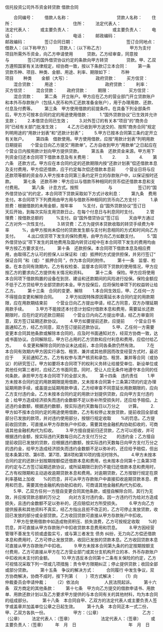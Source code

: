 
 


信托投资公司外币资金转贷款
借款合同





　　合同编号：
　　借款人名称：　　　　　　　　　　　贷款人名称：
　　住所：　　　　　　　　　　　　　　住所：
　　法定代表人：　　　　　　　　　　　法定代表人：
　　或主要负责人：　　　　　　　　　　或主要负责人：
　　电话：　　　　　　　　　　　　　　电话：
　　邮政编码：　　　　　　　　　　　　邮政编码：　　
　　签订合同日期：　　　　　　　　　　
　　签订合同地点：　　
　　借款人：（以下称甲方）
　　贷款人：（以下称乙方）　　
　　
　　甲方为支付　　　　 项目所需外币资金，向乙方申请使用　　　 贷款。乙方经审查，同意按　　　　与　　　　 签订的国外借贷协议约定的条款向甲方转贷　　　　 贷款。甲、乙双方遵照国家有关法律规定，经协商一致，按以下条款订立本合同： 
　　第一条　贷款币种、项目、种类、金额、用途、利率、期限如下：
　　币种　　　　　　　　　项目
　　种类
　　金额（大写）：　　　　
　　政府贷款：
　　买方信贷：
　　混合贷款：
　　用途：　　　　　　　　　
　　政府贷款：
　　利率：　
　　买方信贷：
　　混合贷款： 
　　政府贷款：
　　期限：　　
　　买方信贷：
　　混合贷款：
　　第二条　开立账户。甲方应在乙方的营业部门开立贷款账户和本外币存款账户（包括人民币和外汇还款准备金账户），用于办理用款、还款、付息及付费等。
　　第三条　甲方使用借款的前提条件。在具备下列全部条件后，甲方方可按本合同约定的用途使用借款：
　　1.“国外贷款协议”已生效并允许支款；
　　2.本借贷合同已生效；
　　3.对外签订的有关本“项目”的“商务合同”已经有关部门批准生效；
　　4.乙方已收到甲方送交的、按照“商务合同”规定列明用途的“用款计划表”和“还款计划表”；
　　5.甲方已按本合同第三条约定开立有关账户。
　　第四条　借款使用。甲方使用借款，应按“用款计划表”列明用款日期提前　　个营业日向乙方提交“用款单”。乙方自收到甲方“用款单”之日起应在　　个营业日内按用款计划向甲方提供贷款。
　　第五条　还款资金来源。甲方用下列资金归还本合同项下借款本息及有关费用：
　　1.
　　2.
　　3.
　　4.
　　第六条　还款方式。甲方应在本合同约定的还款期限内按“还款计划表”偿还借款本息及支付费用，甲方偿还借款，应于约定每次偿还借款本息前　　 个营业日将与应还款项等额的资金存入甲方按本合同第三条约定开立的存款账户中，以保证按时还款。
　　第七条　还款币种：甲方应以与借款币种相同的货币偿还借款本息和支付费用。
　　第八条　计息方式。按照　　　　　　　与　　　　　　签订的“国外借贷协议”的约定，本合同项下贷款采取如下方式计收利息：
　　第九条　费用支付。本合同项下下列费用由甲方用与借款币种相同的货币向乙方支付：
　　1.承担费：根据借款的未用金额，按年率　　 %支付，自“国外贷款协议”签订日　　天后开始，到每次实际支用贷款日止。在每个付息日与利息同时支付。
　　2.管理费：按借款总额的　　　%支付。自“国外借贷协议”签订后　　 天由甲方通过乙方对外一次性支付。
　　3.转贷费：乙方为提供本贷款收取的转贷手续费为年率　　　%，由甲方按尚未偿付的贷款发生额与支付利息相同的方式和时间向乙方支付。
　　4.出口信贷项下发生的保险费用，由甲方向乙方如数支付。
　　5.“国外借贷协议”项下发生的其他费用及国内转贷过程中在本合同项下发生的费用均由甲方按乙方要求支付。
　　第十条　还款担保。本合同项下借款本息及相应费用，由取得乙方认可的担保人以保证和（或）抵押的方式提供担保，并另行签订“
保证合同
”和（或）“
抵押合同
”，作为本合同的附件。
　　第十一条　监督、检查。在本合同有效期内，乙方有权检查、监督本合同项下贷款的使用情况，甲方应按乙方的要求向乙方提供有关情况和资料。
　　第十二条　保险。甲方应将使用本合同项下借款购置的设备在到货、建设和还款期间的风险进行投保。保险金额应不低于乙方贷给甲方全部贷款的本金。甲方投保后，应将保险单项下的权益转让给乙方。
　　第十三条　合同的变更、解除
　　1.本合同生效后，甲、乙任何一方不得擅自变更和解除合同。
　　2.甲方如因特殊原因需延长本合同约定的用款期限，应在用款期结束前　　个营业日向乙方提出申请，经乙方同意，双方办理延期用款手续。
　　3.甲方不能按还本付息计划偿付借款本息和费用，需要延长还款期限时，应在约定的还款日期前　　个营业日内向乙方提出申请，经乙方审查同意，双方签订延期还款协议。
　　4.甲方如要提前还款，应提前　　 个营业日书面通知乙方，经乙方同意，双方签订提前还款协议。
　　5.甲、乙任何一方需要变更本合同其他条款或解除本合同的，应及时书面通知对方，经双方协商一致，达成书面协议。合同解除后，甲方已占用的乙方贷款和应付利息和费用，应偿付给乙方。
　　6.变更和解除合同的协议未达成前，本合同各条款仍然有效。
　　7.在本合同有效期内甲方因实行承包、租赁、兼并或其他原因而改变经营方式时，最迟应于　　天前通知乙方。乙方有权参与清产核资和承包、租赁、兼并等合同（或协议）的研究签订。甲方如要将本合同项下的权利义务转让给接受单位、新设单位或其他任何第三者时，应经乙方书面同意。同时，受让人应无条件地遵守本合同的任何条款，承担甲方在本合同项下的全部义务。
　　第十四条　违约责任
　　1.甲方未按本合同约定的用款期限提用借款，又未按本合同第十三条第2项的约定办理延期用款手续，或虽提出延期用款申请，乙方经审查不同意延长用款期限的，应向乙方支付违约金。乙方未按本合同约定的用款计划提供贷款，应向甲方支付违约金；给甲方造成经济损失而违约金数额不足以弥补所受损失时，还应给予赔偿。上述违约金数额，根据违约数额，按实际违约天数每日以万分之　　计算。
　　2.甲方如不按本合同约定的用途使用借款，乙方有权停止发放贷款，提前收回全部或部分已发放的款项，并对违约使用部分，按银行规定收取　　 %的罚息。乙方提前收回贷款，可直接从甲方存款账户中扣收，需要其他金融机构协助扣收的，可商请其他金融机构代为扣收。
　　3.甲方擅自提前归还贷款，乙方可以拒收，并可根据违约金额，按实际违约天数每日向乙方支付万分之　　 的违约金；乙方擅自提前收回已发放的贷款，应根据违约数额，按实际违约天数每日向甲方支付万分之　　的违约金，给甲方造成经济损失而违约金数额不足以弥补的，还应给予赔偿，但出现本条第2项、第6项、第7项、第8项和第10项的情况时除外。
　　4.甲方未按本合同约定的还款计划按期按额偿还借款本息和费用，也未按本合同第十三条第3项的约定与乙方签订延期还款协议，或所延期限已到仍不能归还借款本息和费用时，乙方有权限期和主动追收逾期贷款本息和费用。对逾期贷款，乙方按银行规定在原利率基础上加收　　%的罚息，并可从甲方存款账户中直接扣收逾期贷款本息、费用和罚息。需要其他金融机构协助扣收的，可商请其他金融机构代为扣收。
　　5.甲、乙双方任何一方擅自变更合同其他条款，或擅自解除合同，其行为无效，并应按贷款总额的万分之　　向对方支付违约金。因一方违约行为给对方造成损失，且违约金数额不足以弥补的，还应赔偿对方所受损失。
　　6.甲方向乙方提供报表和其他资料不真实，经乙方指出且拒不改正的，乙方可停止发放贷款，收回已发放的部分或全部贷款。乙方收回贷款可直接从甲方存款账户中扣收。
　　7.甲方在使用借款中如造成物资积压、损失浪费，乙方可按规定收取　　%的罚息，并可直接从甲方存款账户中扣收贷款本息费用和罚息。
　　8.甲方因经营管理不善发生亏损或虚盈实亏，或与第三者发生
债务
纠纷，无力向乙方偿还借款本息和费用时，乙方可停止发放贷款，收回已发放的贷款本息。乙方收回贷款本息可直接从甲方存款账户中扣收。
　　9.甲方未按本合同第九条的约定按期按额支付费用，乙方可直接从甲方在乙方营业部门或其分支机构开立的本、外币存款账户中扣收尚未支付的金额。
　　10.甲方违反本合同第十二条有关保险的约定，乙方可视情况采取下列一项或几项措施：责令甲方限期纠正；停止提供贷款；收回全部或部分贷款。
　　第十五条　争议的解决方式：
　　
合同履行
中发生争议，双方协商解决，协商不成时，按下列第（　　）项方式解决：
　　（1）向　　　　　　　　仲裁委员会申请仲裁；
　　（2）依法向　　　　　　人民法院起诉。
　　第十六条　双方商定的其他条款：
　　第十七条　甲方向乙方提交的借款申请书、用款单、用款还款计划以及乙方要求甲方提供的与本合同有关的其他材料，均为本合同的组成部分。　 
　　第十八条　本合同自甲、乙双方的法定代表人或主要负责人签字或盖章并加盖单位公章之日起生效。
　　第十九条　本合同正本一式二份，甲、乙双方各执一份。　　
　　
　　甲方：（公章）　　　　　　　　　　 乙方：（公章）
　　法定代表人：（签章）　　　　　　　 法定代表人：（签章）
　　或主要负责人：（签章）
　　年　月　日　　　　　　　　　　　　 年　月　日
　　
 


 

 
 
 
 
 
  


  
 

  


  


  
 
 
 
 

